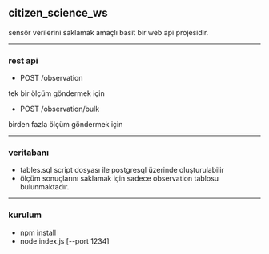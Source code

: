 ## citizen_science_ws

sensör verilerini saklamak amaçlı basit bir web api projesidir.

---
### rest api

* POST /observation

tek bir ölçüm göndermek için

* POST /observation/bulk

birden fazla ölçüm göndermek için

---
### veritabanı
* tables.sql script dosyası ile postgresql üzerinde oluşturulabilir
* ölçüm sonuçlarını saklamak için sadece observation tablosu bulunmaktadır.

 
---
### kurulum

* npm install
* node index.js [--port 1234]